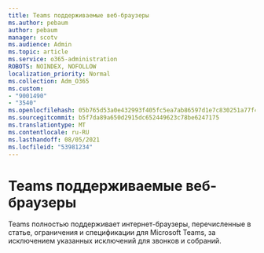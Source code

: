 ```yaml
---
title: Teams поддерживаемые веб-браузеры
ms.author: pebaum
author: pebaum
manager: scotv
ms.audience: Admin
ms.topic: article
ms.service: o365-administration
ROBOTS: NOINDEX, NOFOLLOW
localization_priority: Normal
ms.collection: Adm_O365
ms.custom:
- "9001490"
- "3540"
ms.openlocfilehash: 05b765d53a0e432993f405fc5ea7ab86597d1e7c830251a77f4167a536d2b7dc
ms.sourcegitcommit: b5f7da89a650d2915dc652449623c78be6247175
ms.translationtype: MT
ms.contentlocale: ru-RU
ms.lasthandoff: 08/05/2021
ms.locfileid: "53981234"
---
```

# <a name="teams-supported-web-browsers"></a>Teams поддерживаемые веб-браузеры

Teams полностью поддерживает интернет-браузеры, перечисленные в [](https://docs.microsoft.com/microsoftteams/limits-specifications-teams#browsers)статье, ограничения и спецификации для Microsoft Teams, за исключением указанных исключений для звонков и собраний.